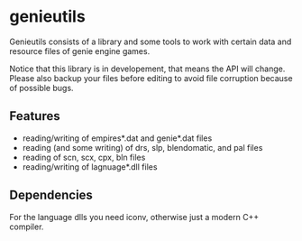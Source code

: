 # genieutils #

Genieutils consists of a library and some tools to work with certain data and 
resource files of genie engine games.

Notice that this library is in developement, that means the API will change.
Please also backup your files before editing to avoid file corruption
because of possible bugs.

## Features ###

 *   reading/writing of empires*.dat and genie*.dat files
 *   reading (and some writing) of drs, slp, blendomatic, and pal files
 *   reading of scn, scx, cpx, bln files
 *   reading/writing of lagnuage*.dll files
 
## Dependencies ##
 
For the language dlls you need iconv, otherwise just a modern C++ compiler.
